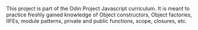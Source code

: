 This project is part of the Odin Project Javascript curriculum. 
It is meant to practice freshly gained knowledge of Object constructors, Object factories, IIFEs, module patterns, private and public functions, scope, closures, etc.
